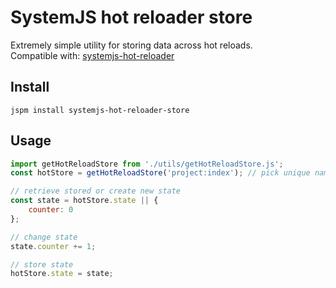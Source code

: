# SystemJS hot reloader store
Extremely simple utility for storing data across hot reloads.  
Compatible with: [systemjs-hot-reloader](https://github.com/capaj/systemjs-hot-reloader)

## Install
```
jspm install systemjs-hot-reloader-store
```

## Usage
``` javascript
import getHotReloadStore from './utils/getHotReloadStore.js';
const hotStore = getHotReloadStore('project:index'); // pick unique name

// retrieve stored or create new state
const state = hotStore.state || {
	counter: 0
};

// change state
state.counter += 1;

// store state
hotStore.state = state;
```
